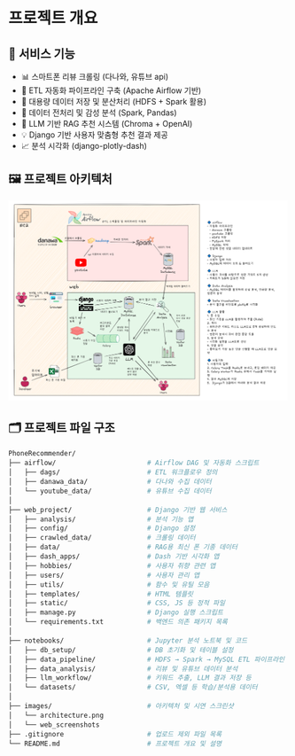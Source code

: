 # 프로젝트 개요

## 🔧 서비스 기능

- 📊 스마트폰 리뷰 크롤링 (다나와, 유튜브 api)
- 🔄 ETL 자동화 파이프라인 구축 (Apache Airflow 기반)
- 📂 대용량 데이터 저장 및 분산처리 (HDFS + Spark 활용)
- 🧼 데이터 전처리 및 감성 분석 (Spark, Pandas)
- 🧠 LLM 기반 RAG 추천 시스템 (Chroma + OpenAI)
- 💡 Django 기반 사용자 맞춤형 추천 결과 제공
- 📈 분석 시각화 (django-plotly-dash)

## 🖼 프로젝트 아키텍처
![image](./images/architecture.png)

## 🗂 프로젝트 파일 구조

```bash
PhoneRecommender/
├── airflow/                       # Airflow DAG 및 자동화 스크립트
│   ├── dags/                      # ETL 워크플로우 정의
│   ├── danawa_data/               # 다나와 수집 데이터
│   └── youtube_data/              # 유튜브 수집 데이터
│
├── web_project/                   # Django 기반 웹 서비스
│   ├── analysis/                  # 분석 기능 앱
│   ├── config/                    # Django 설정
│   ├── crawled_data/              # 크롤링 데이터
│   ├── data/                      # RAG용 최신 폰 기종 데이터
│   ├── dash_apps/                 # Dash 기반 시각화 앱
│   ├── hobbies/                   # 사용자 취향 관련 앱
│   ├── users/                     # 사용자 관리 앱
│   ├── utils/                     # 함수 및 유틸 모음
│   ├── templates/                 # HTML 템플릿
│   ├── static/                    # CSS, JS 등 정적 파일
│   ├── manage.py                  # Django 실행 스크립트
│   └── requirements.txt           # 백엔드 의존 패키지 목록
│
├── notebooks/                     # Jupyter 분석 노트북 및 코드
│   ├── db_setup/                  # DB 초기화 및 테이블 설정
│   ├── data_pipeline/             # HDFS → Spark → MySQL ETL 파이프라인
│   ├── data_analysis/             # 리뷰 및 유튜브 데이터 분석
│   ├── llm_workflow/              # 키워드 추출, LLM 결과 저장 등
│   └── datasets/                  # CSV, 엑셀 등 학습/분석용 데이터
│
├── images/                        # 아키텍처 및 시연 스크린샷
│   └── architecture.png
│   └── web_screenshots
├── .gitignore                     # 업로드 제외 파일 목록
└── README.md                      # 프로젝트 개요 및 설명

```
